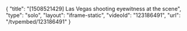 {
    "title": "[1508521429] Las Vegas shooting eyewitness at the scene",
    "type": "solo",
    "layout": "iframe-static",
    "videoId": "123186491",
    "url": "\/tvpembed\/123186491"
}